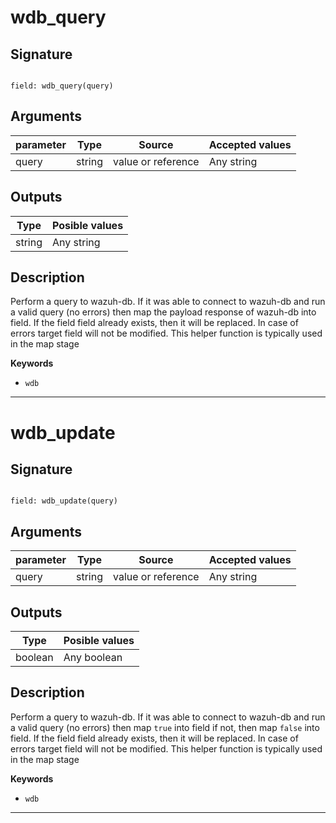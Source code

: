# wdb_query

## Signature

```

field: wdb_query(query)
```

## Arguments

| parameter | Type | Source | Accepted values |
| --------- | ---- | ------ | --------------- |
| query | string | value or reference | Any string |


## Outputs

| Type | Posible values |
| ---- | -------------- |
| string | Any string |


## Description

Perform a query to wazuh-db. If it was able to connect to wazuh-db and run a valid query (no errors)
then map the payload response of wazuh-db into field. If the field field already exists, then it will be replaced.
In case of errors target field will not be modified.
This helper function is typically used in the map stage


**Keywords**

- `wdb` 

---
# wdb_update

## Signature

```

field: wdb_update(query)
```

## Arguments

| parameter | Type | Source | Accepted values |
| --------- | ---- | ------ | --------------- |
| query | string | value or reference | Any string |


## Outputs

| Type | Posible values |
| ---- | -------------- |
| boolean | Any boolean |


## Description

Perform a query to wazuh-db. If it was able to connect to wazuh-db and run a valid query (no errors)
then map `true` into field if not, then map `false` into field.
If the field field already exists, then it will be replaced. In case of errors target field will not be modified.
This helper function is typically used in the map stage


**Keywords**

- `wdb` 

---
